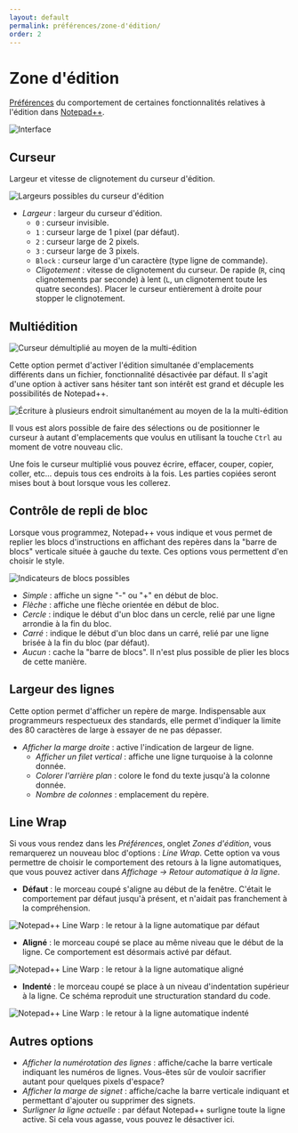```yaml
---
layout: default
permalink: préférences/zone-d'édition/
order: 2
---
```

# Zone d'édition

[Préférences](préférences.md) du comportement de certaines fonctionnalités relatives à l'édition dans [Notepad++](notepad++.md).

![Interface](https://github.com/nliautaud/nppmanuel/blob/master/images/preferences/02_editing.png)

## Curseur

Largeur et vitesse de clignotement du curseur d'édition.

![Largeurs possibles du curseur d'édition](https://github.com/nliautaud/nppmanuel/blob/master/images/preferences/npp_cursor_width.png)

- *Largeur* : largeur du curseur d'édition.
  - `0` : curseur invisible.
  - `1` : curseur large de 1 pixel (par défaut).
  - `2` : curseur large de 2 pixels.
  - `3` : curseur large de 3 pixels.
  - `Block` : curseur large d'un caractère (type ligne de commande).
  - *Cligotement* : vitesse de clignotement du curseur. De rapide (`R`, cinq clignotements par seconde) à lent (`L`, un clignotement toute les quatre secondes). Placer le curseur entièrement à droite pour stopper le clignotement.

## Multiédition

![Curseur démultiplié au moyen de la multi-édition](https://github.com/nliautaud/nppmanuel/blob/master/images/preferences/npp_multiedition_1.png)

Cette option permet d'activer l'édition simultanée d'emplacements différents dans un fichier, fonctionnalité désactivée par défaut. Il s'agit d'une option à activer sans hésiter tant son intérêt est grand et décuple les possibilités de Notepad++.

![Écriture à plusieurs endroit simultanément au moyen de la la multi-édition](https://github.com/nliautaud/nppmanuel/blob/master/images/preferences/npp_multiedition_3.png)

Il vous est alors possible de faire des sélections ou de positionner le curseur à autant d'emplacements que voulus en utilisant la touche `Ctrl` au moment de votre nouveau clic.

Une fois le curseur multiplié vous pouvez écrire, effacer, couper, copier, coller, etc... depuis tous ces endroits à la fois. Les parties copiées seront mises bout à bout lorsque vous les collerez.

## Contrôle de repli de bloc

Lorsque vous programmez, Notepad++ vous indique et vous permet de replier les blocs d'instructions en affichant des repères dans la "barre de blocs" verticale située à gauche du texte. Ces options vous permettent d'en choisir le style.

![Indicateurs de blocs possibles](https://github.com/nliautaud/nppmanuel/blob/master/images/preferences/npp_folding_icons.png)

- *Simple* : affiche un signe "-" ou "+" en début de bloc.
- *Flèche* : affiche une flèche orientée en début de bloc.
- *Cercle* : indique le début d'un bloc dans un cercle, relié par une ligne arrondie à la fin du bloc.
- *Carré* : indique le début d'un bloc dans un carré, relié par une ligne brisée à la fin du bloc (par défaut).
- *Aucun* : cache la "barre de blocs". Il n'est plus possible de plier les blocs de cette manière.

## Largeur des lignes

Cette option permet d'afficher un repère de marge. Indispensable aux programmeurs respectueux des standards, elle permet d'indiquer la limite des 80 caractères de large à essayer de ne pas dépasser.

- *Afficher la marge droite* : active l'indication de largeur de ligne.
  - *Afficher un filet vertical* : affiche une ligne turquoise à la colonne donnée.
  - *Colorer l'arrière plan* : colore le fond du texte jusqu'à la colonne donnée.
  - *Nombre de colonnes* : emplacement du repère.

## Line Wrap

Si vous vous rendez dans les *Préférences*, onglet *Zones d'édition*, vous remarquerez un nouveau bloc d'options : *Line Wrap*. Cette option va vous permettre de choisir le comportement des retours à la ligne automatiques, que vous pouvez activer dans *Affichage -> Retour automatique à la ligne*.

- **Défaut** : le morceau coupé s'aligne au début de la fenêtre. C'était le comportement par défaut jusqu'à présent, et n'aidait pas franchement à la compréhension.

![Notepad++ Line Warp : le retour à la ligne automatique par **défaut**](https://github.com/nliautaud/nppmanuel/blob/master/images/preferences/npp_linewarp_default.png)

- **Aligné** : le morceau coupé se place au même niveau que le début de la ligne. Ce comportement est désormais activé par défaut.

![Notepad++ Line Warp : le retour à la ligne automatique **aligné**](https://github.com/nliautaud/nppmanuel/blob/master/images/preferences/npp_linewarp_aligned.png)

- **Indenté** : le morceau coupé se place à un niveau d'indentation supérieur à la ligne. Ce schéma reproduit une structuration standard du code.

![Notepad++ Line Warp : le retour à la ligne automatique **indenté**](https://github.com/nliautaud/nppmanuel/blob/master/images/preferences/npp_linewarp_indented.png)

## Autres options

- *Afficher la numérotation des lignes* : affiche/cache la barre verticale indiquant les numéros de lignes. Vous-êtes sûr de vouloir sacrifier autant pour quelques pixels d'espace?
- *Afficher la marge de signet* : affiche/cache la barre verticale indiquant et permettant d'ajouter ou supprimer des signets.
- *Surligner la ligne actuelle* : par défaut Notepad++ surligne toute la ligne active. Si cela vous agasse, vous pouvez le désactiver ici.
